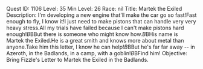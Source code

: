 Quest ID: 1106
Level: 35
Min Level: 26
Race: nil
Title: Martek the Exiled
Description: I'm developing a new engine that'll make the car go so fast!Fast enough to fly, I know it!I just need to make pistons that can handle very very heavy stress.All my trials have failed because I can't make pistons hard enough!$B$BBut there is someone who might know how.$B$BHis name is Martek the Exiled.He is a great smith and knows more about metal than anyone.Take him this letter, I know he can help!$B$BBut he's far far away -- in Azeroth, in the Badlands, in a camp, with a goblin!$B$BFind him!
Objective: Bring Fizzle's Letter to Martek the Exiled in the Badlands.
